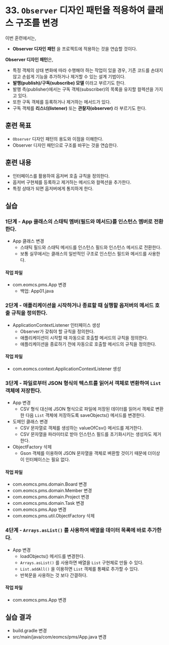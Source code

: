 # 33. `Observer` 디자인 패턴을 적용하여 클래스 구조를 변경

이번 훈련에서는,
- **Observer 디자인 패턴** 을 프로젝트에 적용하는 것을 연습할 것이다.

**Observer 디자인 패턴**은,
- 특정 객체의 상태 변화에 따라 수행해야 하는 작업이 있을 경우,
  기존 코드를 손대지 않고 손쉽게 기능을 추가하거나 제거할 수 있는 설계 기법이다.
- **발행(publish)/구독(subscribe) 모델** 이라고 부르기도 한다.
- 발행 측(publisher)에서는 구독 객체(subscriber)의 목록을 유지할 컬렉션을 가지고 있다.
- 또한 구독 객체를 등록하거나 제거하는 메서드가 있다.
- 구독 객체를 **리스너(listener)** 또는 **관찰자(observer)** 라 부르기도 한다.

## 훈련 목표
- `Observer` 디자인 패턴의 용도와 이점을 이해한다.
- Observer 디자인 패턴으로 구조를 바꾸는 것을 연습한다.

## 훈련 내용
- 인터페이스를 활용하여 옵저버 호출 규칙을 정의한다.
- 옵저버 구현체를 등록하고 제거하는 메서드와 컬렉션을 추가한다.
- 특정 상태가 되면 옵저버에게 통지하게 한다.


## 실습

### 1단계 - App 클래스의 스태틱 멤버(필드와 메서드)를 인스턴스 멤버로 전환한다.

- App 클래스 변경
  - 스태틱 필드와 스태틱 메서드를 인스턴스 필드와 인스턴스 메서드로 전환한다.
  - 보통 실무에서는 클래스의 일반적인 구조로 인스턴스 필드와 메서드를 사용한다.

#### 작업 파일
- com.eomcs.pms.App 변경
  - 백업: App01.java


### 2단계 - 애플리케이션을 시작하거나 종료할 때 실행할 옵저버의 메서드 호출 규칙을 정의한다.

- ApplicationContextListener 인터페이스 생성
  - Observer가 갖춰야 할 규칙을 정의한다.
  - 애플리케이션이 시작할 때 자동으로 호출할 메서드의 규칙을 정의한다.
  - 애플리케이션을 종료하기 전에 자동으로 호출할 메서드의 규칙을 정의한다.

#### 작업 파일
- com.eomcs.context.ApplicationContextListener 생성



### 3단계 - 파일로부터 JSON 형식의 텍스트를 읽어서 객체로 변환하여 `List` 객체에 저장한다.

- App 변경
  - CSV 형식 대신에 JSON 형식으로 파일에 저장된 데이터를 읽어서 객체로 변환한 다음
    `List` 객체에 저장하도록 saveObjects() 메서드를 변경한다.
- 도메인 클래스 변경
  - CSV 문자열로 객체를 생성하는 valueOfCsv() 메서드를 제거한다.
  - CSV 문자열을 파라미터로 받아 인스턴스 필드를 초기화시키는 생성자도 제거한다.
- ObjectFactory 삭제
  - Gson 객체를 이용하여 JSON 문자열을 객체로 벼환할 것이기 때문에 더이상 이 인터페이스는 필요 없다. 

#### 작업 파일
- com.eomcs.pms.domain.Board 변경
- com.eomcs.pms.domain.Member 변경
- com.eomcs.pms.domain.Project 변경
- com.eomcs.pms.domain.Task 변경
- com.eomcs.pms.App 변경
- com.eomcs.pms.util.ObjectFactory 삭제


### 4단계 - `Arrays.asList()` 를 사용하여 배열을 데이터 목록에 바로 추가한다.

- App 변경
  - loadObjects() 메서드를 변경한다.
  - `Arrays.asList()` 를 사용하면 배열을 `List` 구현체로 만들 수 있다.
  - `List.addAll()` 을 이용하면 `List` 객체를 통째로 추가할 수 있다.
  - 반복문을 사용하는 것 보다 간결하다.

#### 작업 파일
- com.eomcs.pms.App 변경


## 실습 결과
- build.gradle 변경
- src/main/java/com/eomcs/pms/App.java 변경